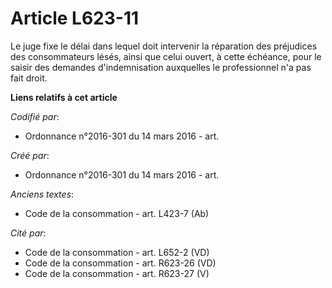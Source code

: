 # Article L623-11

Le juge fixe le délai dans lequel doit intervenir la réparation des préjudices des consommateurs lésés, ainsi que celui
ouvert, à cette échéance, pour le saisir des demandes d'indemnisation auxquelles le professionnel n'a pas fait droit.

**Liens relatifs à cet article**

_Codifié par_:

  - Ordonnance n°2016-301 du 14 mars 2016 - art.

_Créé par_:

  - Ordonnance n°2016-301 du 14 mars 2016 - art.

_Anciens textes_:

  - Code de la consommation - art. L423-7 (Ab)

_Cité par_:

  - Code de la consommation - art. L652-2 (VD)
  - Code de la consommation - art. R623-26 (VD)
  - Code de la consommation - art. R623-27 (V)
